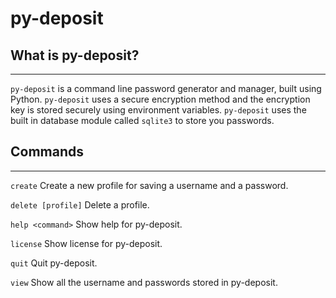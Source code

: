 # py-deposit
## What is py-deposit?
----------------------
`py-deposit` is a command line password generator and manager, built using Python. `py-deposit` uses a secure encryption method and the encryption key is stored securely using environment variables. `py-deposit` uses the built in database module called `sqlite3` to store you passwords.

## Commands
-----------
`create` Create a new profile for saving a username and a password.

`delete [profile]` Delete a profile.

`help <command>` Show help for py-deposit.

`license` Show license for py-deposit.

`quit` Quit py-deposit.

`view` Show all the username and passwords stored in py-deposit.